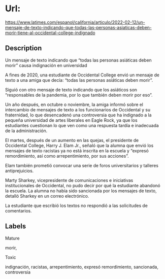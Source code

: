 # Url: 

https://www.latimes.com/espanol/california/articulo/2022-02-12/un-mensaje-de-texto-indicando-que-todas-las-personas-asiaticas-deben-morir-tiene-al-occidental-college-indignado

## Description 

Un mensaje de texto indicando que “todas las personas asiáticas deben morir” causa indignación en universidad

A fines de 2020, una estudiante de Occidental College envió un mensaje de texto a una amiga que decía: “todas las personas asiáticas deben morir”.

Siguió con otro mensaje de texto indicando que los asiáticos son “responsables de la pandemia, por lo que también deben morir por eso”.

Un año después, en octubre o noviembre, la amiga informó sobre el intercambio de mensajes de texto a los funcionarios de Occidental y su fraternidad, lo que desencadenó una controversia que ha indignado a la pequeña universidad de artes liberales en Eagle Rock, ya que los estudiantes cuestionan lo que ven como una respuesta tardía e inadecuada de la administración.

El martes, después de un aumento en las quejas, el presidente de Occidental College, Harry J. Elam Jr., señaló que la alumna que envió los mensajes de texto racistas ya no está inscrita en la escuela y “expresó remordimiento, así como arrepentimiento, por sus acciones”.

Elam también prometió convocar una serie de foros universitarios y talleres antiprejuicios.

Marty Sharkey, vicepresidente de comunicaciones e iniciativas institucionales de Occidental, no pudo decir por qué la estudiante abandonó la escuela. La alumna no había sido sancionada por los mensajes de texto, detalló Sharkey en un correo electrónico.

La estudiante que escribió los textos no respondió a las solicitudes de comentarios.

## Labels 

 Mature

 morir, 

Toxic 

indignación, racistas, arrepentimiento, expresó remordimiento, sancionada, controversia